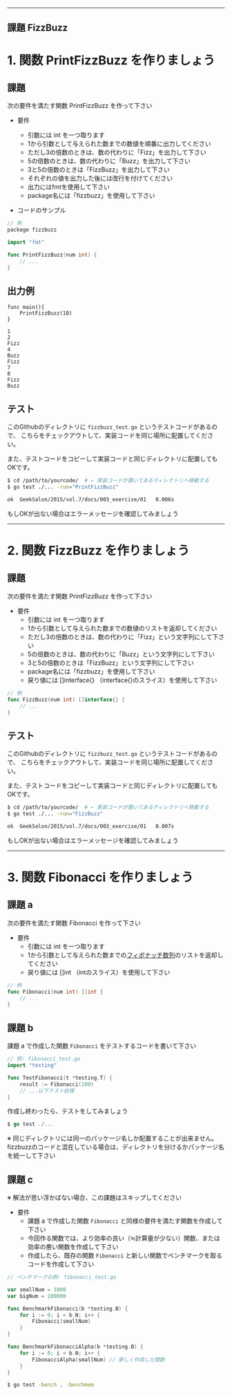 ----
課題 FizzBuzz
----

# 1. 関数 PrintFizzBuzz を作りましょう

## 課題

次の要件を満たす関数 PrintFizzBuzz を作って下さい


- 要件
    - 引数には int を一つ取ります
    - 1から引数として与えられた数までの数値を順番に出力してください
    - ただし3の倍数のときは、数の代わりに「Fizz」を出力して下さい
    - 5の倍数のときは、数の代わりに「Buzz」を出力して下さい
    - 3と5の倍数のときは「FizzBuzz」を出力して下さい
    - それぞれの値を出力した後には改行を付けてください
    - 出力にはfmtを使用して下さい
    - package名には「fizzbuzz」を使用して下さい

- コードのサンプル

```go
// 例
packege fizzbuzz

import "fmt"

func PrintFizzBuzz(num int) {
    // ...
}
```

## 出力例

```
func main(){
    PrintFizzBuzz(10)
}
```

```
1
2
Fizz
4
Buzz
Fizz
7
8
Fizz
Buzz
```

## テスト

このGithubのディレクトリに `fizzbuzz_test.go` というテストコードがあるので、
こちらをチェックアウトして、実装コードを同じ場所に配置してください。

また、テストコードをコピーして実装コードと同じディレクトリに配置してもOKです。

```sh
$ cd /path/to/yourcode/  # ← 実装コードが置いてあるディレクトリへ移動する
$ go test ./... -run="PrintFizzBuzz"

ok  GeekSalon/2015/vol.7/docs/003_exercise/01	0.006s
```

もしOKが出ない場合はエラーメッセージを確認してみましょう

----

# 2. 関数 FizzBuzz を作りましょう

## 課題

次の要件を満たす関数 PrintFizzBuzz を作って下さい

- 要件
    - 引数には int を一つ取ります
    - 1から引数として与えられた数までの数値のリストを返却してください
    - ただし3の倍数のときは、数の代わりに「Fizz」という文字列にして下さい
    - 5の倍数のときは、数の代わりに「Buzz」という文字列にして下さい
    - 3と5の倍数のときは「FizzBuzz」という文字列にして下さい
    - package名には「fizzbuzz」を使用して下さい
    - 戻り値には []interface{} （interface{}のスライス）を使用して下さい

```go
// 例
func FizzBuzz(num int) []interface{} {
    // ...
}
```

## テスト

このGithubのディレクトリに `fizzbuzz_test.go` というテストコードがあるので、
こちらをチェックアウトして、実装コードを同じ場所に配置してください。

また、テストコードをコピーして実装コードと同じディレクトリに配置してもOKです。

```sh
$ cd /path/to/yourcode/  # ← 実装コードが置いてあるディレクトリへ移動する
$ go test ./... -run="FizzBuzz"

ok  GeekSalon/2015/vol.7/docs/003_exercise/01	0.007s
```

もしOKが出ない場合はエラーメッセージを確認してみましょう

----

# 3. 関数 Fibonacci を作りましょう

## 課題 a

次の要件を満たす関数 Fibonacci を作って下さい

- 要件
    - 引数には int を一つ取ります
    - 1から引数として与えられた数までの[フィボナッチ数列](http://ja.wikipedia.org/wiki/%E3%83%95%E3%82%A3%E3%83%9C%E3%83%8A%E3%83%83%E3%83%81%E6%95%B0)のリストを返却してください
    - 戻り値には []int （intのスライス）を使用して下さい

```go
// 例
func Fibonacci(num int) []int {
    // ...
}
```

## 課題 b

課題 a で作成した関数 `Fibonacci` をテストするコードを書いて下さい

```go
// 例: fibonacci_test.go
import "testing"

func TestFibonacci(t *testing.T) {
    result := Fibonacci(100)
    // ...以下テスト処理
}
```

作成し終わったら、テストをしてみましょう

```go
$ go test ./...
```

※ 同じディレクトリには同一のパッケージ名しか配置することが出来ません。
fizzbuzzのコードと混在している場合は、ディレクトリを分けるかパッケージ名を統一して下さい


## 課題 c

※ 解法が思い浮かばない場合、この課題はスキップしてください

- 要件
    - 課題 a で作成した関数 `Fibonacci` と同様の要件を満たす関数を作成して下さい
    - 今回作る関数では、より効率の良い（≒計算量が少ない）関数、または効率の悪い関数を作成して下さい
    - 作成したら、既存の関数 `Fibonacci` と新しい関数でベンチマークを取るコードを作成して下さい
    

```go
// ベンチマークの例: fibonacci_test.go

var smallNum = 1000
var bigNum = 200000

func BenchmarkFibonacci(b *testing.B) {
	for i := 0; i < b.N; i++ {
		Fibonacci(smallNum)
	}
}

func BenchmarkFibonacciAlpha(b *testing.B) {
	for i := 0; i < b.N; i++ {
		FibonacciAlpha(smallNum) // 新しく作成した関数
	}
}
```

```sh
$ go test -bench . -benchmem
```
